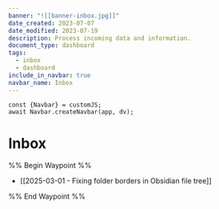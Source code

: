 ```yaml
---
banner: "![[banner-inbox.jpg]]"
date_created: 2023-07-07
date_modified: 2023-07-19
description: Process incoming data and information.
document_type: dashboard
tags:
  - inbox
  - dashboard
include_in_navbar: true
navbar_name: Inbox
---
```


```dataviewjs
const {Navbar} = customJS;
await Navbar.createNavbar(app, dv); 
```

# Inbox

%% Begin Waypoint %%
- [[2025-03-01 - Fixing folder borders in Obsidian file tree]]

%% End Waypoint %%